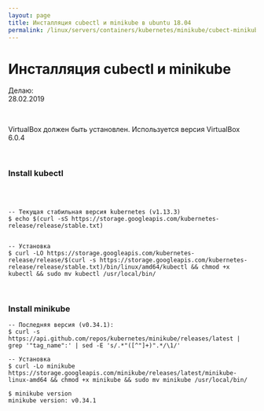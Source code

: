 ```yaml
---
layout: page
title: Инсталляция cubectl и minikube в ubuntu 18.04
permalink: /linux/servers/containers/kubernetes/minikube/cubect-minikube-installation/
---
```


# Инсталляция cubectl и minikube

Делаю:  
28.02.2019

<br/>

VirtualBox должен быть установлен. Используется версия VirtualBox 6.0.4

<br/>

### Install kubectl

<br/>

```shell

-- Текущая стабильная версия kubernetes (v1.13.3)
$ echo $(curl -sS https://storage.googleapis.com/kubernetes-release/release/stable.txt)


-- Установка
$ curl -LO https://storage.googleapis.com/kubernetes-release/release/$(curl -s https://storage.googleapis.com/kubernetes-release/release/stable.txt)/bin/linux/amd64/kubectl && chmod +x kubectl && sudo mv kubectl /usr/local/bin/

```

<br/>

### Install minikube

```shell
-- Последняя версия (v0.34.1):
$ curl -s https://api.github.com/repos/kubernetes/minikube/releases/latest | grep '"tag_name":' | sed -E 's/.*"([^"]+)".*/\1/'

-- Установка
$ curl -Lo minikube https://storage.googleapis.com/minikube/releases/latest/minikube-linux-amd64 && chmod +x minikube && sudo mv minikube /usr/local/bin/

$ minikube version
minikube version: v0.34.1

```
